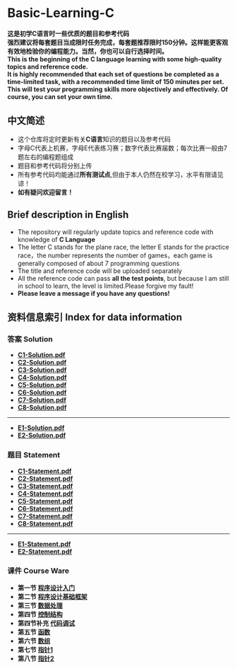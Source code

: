 # Basic-Learning-C
**这是初学C语言时一些优质的题目和参考代码**  
**强烈建议将每套题目当成限时任务完成，每套题推荐限时150分钟。这样能更客观有效地检验你的编程能力。当然，你也可以自行选择时间。**  
**This is the beginning of the C language learning with some high-quality topics and reference code.**  
**It is highly recommended that each set of questions be completed as a time-limited task, with a recommended time limit of 150 minutes per set. This will test your programming skills more objectively and effectively. Of course, you can set your own time.**  
## 中文简述
* 这个仓库将定时更新有关**C语言**知识的题目以及参考代码  
* 字母C代表上机赛，字母E代表练习赛；数字代表比赛届数；每次比赛一般由7题左右的编程题组成  
* 题目和参考代码将分别上传  
* 所有参考代码均能通过**所有测试点**,但由于本人仍然在校学习，水平有限请见谅！  
* **如有疑问欢迎留言！**  

## Brief description in English
* The repository will regularly update topics and reference code with knowledge of **C Language** 
* The letter C stands for the plane race, the letter E stands for the practice race，the number represents the number of games，each game is generally composed of about 7 programming questions
* The title and reference code will be uploaded separately  
* All the reference code can pass **all the test points**, but because I am still in school to learn, the level is limited.Please forgive my fault! 
* **Please leave a message if you have any questions!**  

## 资料信息索引 Index for data information
### 答案 Solution
* **[C1-Solution.pdf](https://github.com/MossDream/Basic-Learning-C/blob/main/C1-Solution.pdf)** 
* **[C2-Solution.pdf](https://github.com/MossDream/Basic-Learning-C/blob/main/C2-Solution.pdf)**
* **[C3-Solution.pdf](https://github.com/MossDream/Basic-Learning-C/blob/main/C3-Solution.pdf)** 
* **[C4-Solution.pdf](https://github.com/MossDream/Basic-Learning-C/blob/main/C4-Solution.pdf)** 
* **[C5-Solution.pdf](https://github.com/MossDream/Basic-Learning-C/blob/main/C5-Solution.pdf)**
* **[C6-Solution.pdf](https://github.com/MossDream/Basic-Learning-C/blob/main/C6-Solution.pdf)**
* **[C7-Solution.pdf](https://github.com/MossDream/Basic-Learning-C/blob/main/C7-Solution.pdf)**
* **[C8-Solution.pdf](https://github.com/MossDream/Basic-Learning-C/blob/main/C8-Solution.pdf)**
---
* **[E1-Solution.pdf](https://github.com/MossDream/Basic-Learning-C/blob/main/E1-Solution-v5.pdf)**
* **[E2-Solution.pdf](https://github.com/MossDream/Basic-Learning-C/blob/main/E2-Solution.pdf)**
### 题目 Statement
* **[C1-Statement.pdf](https://github.com/MossDream/Basic-Learning-C/blob/main/C1-Statement.pdf)** 
* **[C2-Statement.pdf](https://github.com/MossDream/Basic-Learning-C/blob/main/C2-Statement.pdf)**
* **[C3-Statement.pdf](https://github.com/MossDream/Basic-Learning-C/blob/main/C3-Statement.pdf)** 
* **[C4-Statement.pdf](https://github.com/MossDream/Basic-Learning-C/blob/main/C4-Statement.pdf)**
* **[C5-Statement.pdf](https://github.com/MossDream/Basic-Learning-C/blob/main/C5-Statement.pdf)**
* **[C6-Statement.pdf](https://github.com/MossDream/Basic-Learning-C/blob/main/C6-Statement.pdf)**
* **[C7-Statement.pdf](https://github.com/MossDream/Basic-Learning-C/blob/main/C7-Statement.pdf)**
* **[C8-Statement.pdf](https://github.com/MossDream/Basic-Learning-C/blob/main/C8-Statement.pdf)**
---
* **[E1-Statement.pdf](https://github.com/MossDream/Basic-Learning-C/blob/main/E1-Statement-v2.pdf)**
* **[E2-Statement.pdf](https://github.com/MossDream/Basic-Learning-C/blob/main/E2-Statement.pdf)**
### 课件 Course Ware
* **第一节 [程序设计入门](https://github.com/MossDream/Basic-Learning-C/blob/main/Course%20Ware/C01-%E7%A8%8B%E5%BA%8F%E8%AE%BE%E8%AE%A1%E5%BC%95%E8%A8%80.pdf)**
* **第二节 [程序设计基础框架](https://github.com/MossDream/Basic-Learning-C/blob/main/Course%20Ware/C02-%E5%9F%BA%E7%A1%80%E6%A1%86%E6%9E%B6.pdf)**
* **第三节 [数据处理](https://github.com/MossDream/Basic-Learning-C/blob/main/Course%20Ware/C03-%E6%95%B0%E6%8D%AE%E5%A4%84%E7%90%86.pdf)**
* **第四节 [控制结构](https://github.com/MossDream/Basic-Learning-C/blob/main/Course%20Ware/C04-%E6%8E%A7%E5%88%B6%E7%BB%93%E6%9E%84-thbin.pdf)**
* **第四节补充 [代码调试](https://github.com/MossDream/Basic-Learning-C/blob/main/Course%20Ware/C04-%E8%A1%A5%E5%85%85-%E4%BB%A3%E7%A0%81%E8%B0%83%E8%AF%95%E5%88%9D%E6%AD%A5-thbin.pdf)**
* **第五节 [函数](https://github.com/MossDream/Basic-Learning-C/blob/main/Course%20Ware/C05-%E5%87%BD%E6%95%B0-thbin.pdf)**
* **第六节 [数组](https://github.com/MossDream/Basic-Learning-C/blob/main/Course%20Ware/C06-%E6%95%B0%E7%BB%84-thbin.pdf)**
* **第七节 [指针1](https://github.com/MossDream/Basic-Learning-C/blob/main/Course%20Ware/C07-%E6%8C%87%E9%92%881-thbin.pdf)**
* **第八节 [指针2](https://github.com/MossDream/Basic-Learning-C/blob/main/Course%20Ware/C08-%E6%8C%87%E9%92%882-thbin.pdf)**
